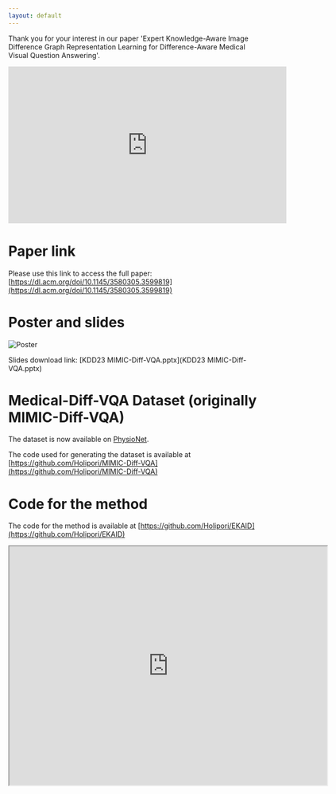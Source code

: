 ```yaml
---
layout: default
---
```


Thank you for your interest in our paper 'Expert Knowledge-Aware Image Difference Graph Representation Learning for Difference-Aware Medical Visual Question Answering'.

<p align="center"><iframe width="560" height="315" src="https://www.youtube.com/embed/y4Bny9VThu0" title="YouTube video player" frameborder="0" allow="accelerometer; autoplay; clipboard-write; encrypted-media; gyroscope; picture-in-picture; web-share" allowfullscreen></iframe></p>

# Paper link

Please use this link to access the full paper: [https://dl.acm.org/doi/10.1145/3580305.3599819](https://dl.acm.org/doi/10.1145/3580305.3599819)

# Poster and slides

![Poster](Poster.png)

Slides download link: [KDD23 MIMIC-Diff-VQA.pptx](KDD23 MIMIC-Diff-VQA.pptx) 

# Medical-Diff-VQA Dataset (originally MIMIC-Diff-VQA)

The dataset is now available on [PhysioNet](https://physionet.org/content/medical-diff-vqa/1.0.0/).

The code used for generating the dataset is available at [https://github.com/Holipori/MIMIC-Diff-VQA](https://github.com/Holipori/MIMIC-Diff-VQA)

# Code for the method

The code for the method is available at [https://github.com/Holipori/EKAID](https://github.com/Holipori/EKAID)

<p align="center"><iframe src="https://drive.google.com/file/d/1vUZBYYcJJSrQYj-v48chh4bnjlX5cm7R/preview" width="640" height="480" allow="autoplay"></iframe></p>



